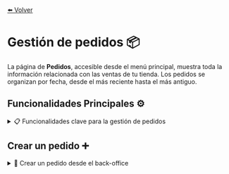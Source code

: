 [⬅️ Volver](index.md#prestashop-doc) <!-- Enlace de regreso -->

# Gestión de pedidos 📦

La página de **Pedidos**, accesible desde el menú principal, muestra toda la información relacionada con las ventas de tu tienda. Los pedidos se organizan por fecha, desde el más reciente hasta el más antiguo.

## Funcionalidades Principales ⚙️ <a href="funcionalidades-principales" id="funcionalidades-principales"></a>

<details markdown="1">
  <summary>📋 Funcionalidades clave para la gestión de pedidos</summary>

  - **Filtrar pedidos**: Usa el campo de búsqueda en la parte superior para encontrar pedidos específicos. Por ejemplo, escribe "Doe" en el campo **Cliente** y haz clic en **Filtrar**.
  - **Exportar pedidos**: Descarga la lista completa de pedidos haciendo clic en **Exportar** en la barra superior.

  > **Nota importante**: No se pueden **eliminar pedidos** en PrestaShop debido a regulaciones legales en Europa.

  > **Recordatorio**: PrestaShop **no permite importar pedidos**.

  [![Captura de gestión de pedidos](assets/Vender_01_001.png)](assets/Vender_01_001.png)

</details>

## Crear un pedido ➕ <a href="pedidos-crearunpedido" id="pedidos-crearunpedido"></a>

<details markdown="1">
  <summary>🛒 Crear un pedido desde el back-office</summary>

  PrestaShop permite crear un pedido desde el back-office, útil cuando un cliente necesita ayuda para completar su compra.

  1. **Añadir nuevo pedido**: Haz clic en "Añadir nuevo pedido" y busca al cliente por nombre, apellido o email. Si el cliente no tiene cuenta, usa el botón "Añadir cliente" para crear una nueva.
  2. **Seleccionar dirección**: Asegúrate de registrar la dirección del cliente. Usa "Añadir nueva dirección" si es necesario.
  3. **Elegir productos**: Busca productos y agrégalos al carrito. Puedes elegir combinaciones de productos y ver el stock disponible para informar al cliente.
  4. **Aplicar descuento**: Añade un cupón de descuento o crea uno nuevo si es necesario.
  5. **Dirección de envío y facturación**: Selecciona las direcciones para el envío y la facturación, o crea nuevas según sea necesario.

</details>
